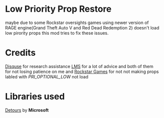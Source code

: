 # Low Priority Prop Restore
maybe due to some Rockstar oversights games using newer version of RAGE engine(Grand Theft Auto V and Red Dead Redemption 2) doesn't load low pirority props this mod tries to fix these issues.

# Credits
[Disquse](https://github.com/Disquse) for research assistance
[LMS](https://github.com/LMSDev) for a lot of advice
and both of them for not losing patience on me
and [Rockstar Games](https://www.rockstargames.com/) for not not making props labled with _PRI_OPTIONAL_LOW_ not load

# Libraries used
[Detours](https://github.com/microsoft/Detours) by **Microsoft**
